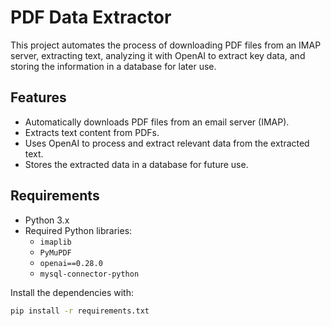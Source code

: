 # PDF Data Extractor

This project automates the process of downloading PDF files from an IMAP server, extracting text, analyzing it with OpenAI to extract key data, and storing the information in a database for later use.

## Features
- Automatically downloads PDF files from an email server (IMAP).
- Extracts text content from PDFs.
- Uses OpenAI to process and extract relevant data from the extracted text.
- Stores the extracted data in a database for future use.

## Requirements
- Python 3.x
- Required Python libraries:
  - `imaplib`
  - `PyMuPDF`
  - `openai==0.28.0`
  - `mysql-connector-python`
  
Install the dependencies with:

```bash
pip install -r requirements.txt
